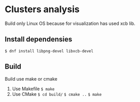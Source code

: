 
# Clusters analysis

Build only Linux OS because for visualization has used xcb lib.

## Install dependensies
  `$ dnf install libpng-devel libxcb-devel`

## Build

Build use make or cmake 

1. Use Makefile
  `$ make`
2. Use CMake
  `$ cd build/`
  `$ cmake ..`
  `$ make`


